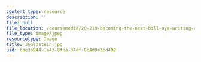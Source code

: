 ```yaml
---
content_type: resource
description: ''
file: null
file_location: /coursemedia/20-219-becoming-the-next-bill-nye-writing-and-hosting-the-educational-show-january-iap-2015/bae3a9441a438fba34df8b4d9a3cd482_JGoldstein.jpg
file_type: image/jpeg
resourcetype: Image
title: JGoldstein.jpg
uid: bae3a944-1a43-8fba-34df-8b4d9a3cd482
---
```

